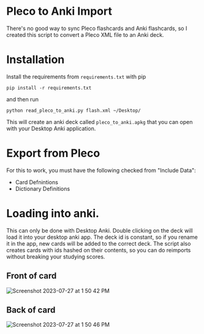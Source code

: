 # Pleco to Anki Import


There's no good way to sync Pleco flashcards and Anki flashcards, so I created
this script to convert a Pleco XML file to an Anki deck.


# Installation
Install the requirements from `requirements.txt` with pip 

`pip install -r requirements.txt` 

and then run

`python read_pleco_to_anki.py flash.xml ~/Desktop/`

This will create an anki deck called `pleco_to_anki.apkg` that you can open with your Desktop Anki application.

# Export from Pleco
For this to work, you must have the following checked from "Include Data":
* Card Defnintions
* Dictionary Definitions

# Loading into anki.
This can only be done with Desktop Anki. Double clicking on the deck will load
it into your desktop anki app. The deck id is constant, so if you rename it in
the app, new cards will be added to the correct deck. The script also creates
cards with ids hashed on their contents, so you can do reimports without
breaking your studying scores.

## Front of card
![Screenshot 2023-07-27 at 1 50 42 PM](https://github.com/cshinaver/pleco-to-anki/assets/7769334/334d9d4b-8627-4ab6-98a1-f599c5d18638)

## Back of card
![Screenshot 2023-07-27 at 1 50 46 PM](https://github.com/cshinaver/pleco-to-anki/assets/7769334/b6d97bb5-f7bd-4504-b7c3-6cf6040b10ee)
